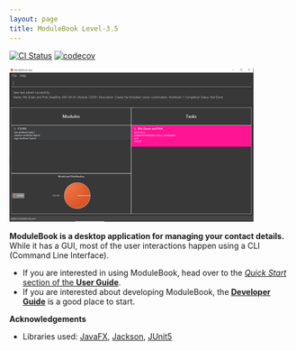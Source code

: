 ```yaml
---
layout: page
title: ModuleBook Level-3.5
---
```


[![CI Status](https://github.com/AY2021S2-CS2103T-T13-2/tp/workflows/Java%20CI/badge.svg)](https://github.com/AY2021S2-CS2103T-T13-2/tp/actions)
[![codecov](https://codecov.io/gh/AY2021S2-CS2103T-T13-2/tp/branch/master/graph/badge.svg)](https://codecov.io/gh/AY2021S2-CS2103T-T13-2/tp)

![Ui](images/addCommand.png)

**ModuleBook is a desktop application for managing your contact details.** While it has a GUI, most of the user interactions happen using a CLI (Command Line Interface).

* If you are interested in using ModuleBook, head over to the [_Quick Start_ section of the **User Guide**](UserGuide.html#quick-start).
* If you are interested about developing ModuleBook, the [**Developer Guide**](DeveloperGuide.html) is a good place to start.


**Acknowledgements**

* Libraries used: [JavaFX](https://openjfx.io/), [Jackson](https://github.com/FasterXML/jackson), [JUnit5](https://github.com/junit-team/junit5)

